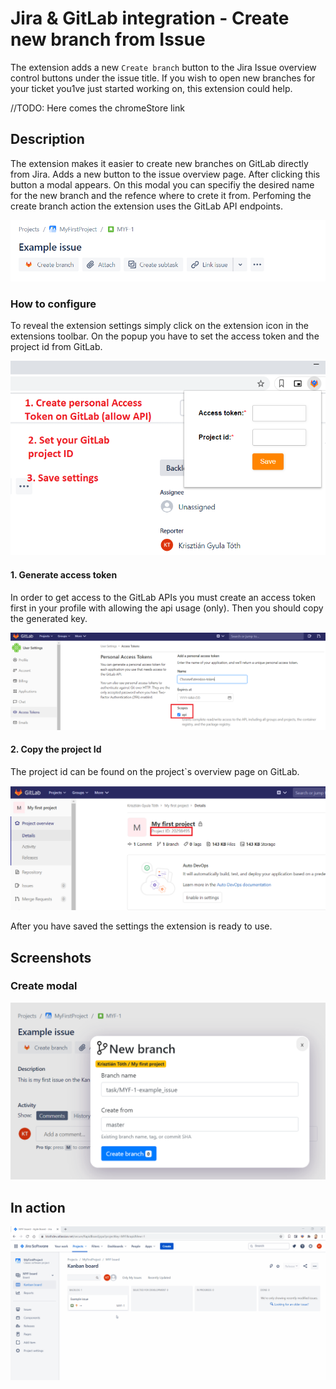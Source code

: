 # Jira & GitLab integration - Create new branch from Issue
The extension adds a new `Create branch` button to the Jira Issue overview control buttons under the issue title. If you wish to open new branches for your ticket you1ve just started working on, this extension could help.

//TODO: Here comes the chromeStore link

## Description
The extension makes it easier to create new branches on GitLab directly from Jira. Adds a new button to the issue overview page. After clicking this button a modal appears. On this modal you can specifiy the desired name for the new branch and the refence where to crete it from. Perfoming the create branch action the extension uses the GitLab API endpoints.

![Screenshot1](screenshots/Capture9.PNG)

### How to configure
To reveal the extension settings simply click on the extension icon in the extensions toolbar. On the popup you have to set the access token and the project id from GitLab.

![Screenshot4](screenshots/Capture7.png)

#### 1. Generate access token
In order to get access to the GitLab APIs you must create an access token first in your profile with allowing the api usage (only). Then you should copy the generated key.

![Screenshot4](screenshots/Capture11.png)

#### 2. Copy the project Id
The project id can be found on the project`s overview page on GitLab. 

![Screenshot5](screenshots/Capture10.PNG)

After you have saved the settings the extension is ready to use.

## Screenshots
### Create modal
![Screenshot7](screenshots/Capture2.PNG)

## In action

![Screenrecord9](screenshots/how-it-works.gif)
